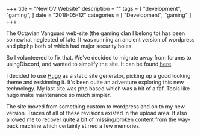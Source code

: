 +++
title = "New OV Website"
description = ""
tags = [
    "development",
    "gaming",
]
date = "2018-05-12"
categories = [
    "Development",
    "gaming"
]
+++

The Octavian Vanguard web-site (the gaming clan I belong to) has been somewhat
neglected of late. It was running an ancient version of wordpress and pbphp both of which had major security holes.

So I volunteered to fix that. We've decided to migrate away from forums to usingDiscord, and wanted to simplify the site. It can be found [here](https://www.octavianvanguard.net/).

I decided to use [Hugo](https://gohugo.io/) as a static site generator, picking up a good looking theme and reskinning it.
It's been quite an adventure exploring this new technology. My last site was php based which was a bit of a faf. Tools like hugo make maintenance so much simpler. 

The site moved from something custom to wordpress and on to my new version. Traces of all of these revisions existed in the upload area. It also allowed me to recover quite a bit of missing/broken content from the way-back machine which certainly stirred a few memories.
